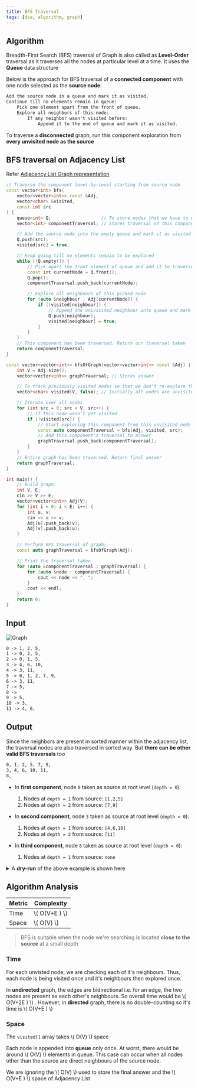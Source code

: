 ```yaml
---
title: BFS Traversal
tags: [dsa, algorithm, graph]
---
```


## Algorithm

Breadth-First Search (BFS) traversal of Graph is also called as **Level-Order** traversal as it traverses all the nodes at particular level at a time. It uses the **Queue** data structure

Below is the approach for BFS traversal of a **connected component** with one node selected as the **source node**:

```txt title="Pseudocode"
Add the source node in a queue and mark it as visited.
Continue till no elements remain in queue:
    Pick one element apart from the front of queue.
    Explore all neighbors of this node:
        If any neighbor wasn't visited before:
            Append it to the end of queue and mark it as visited.
```

To traverse a **disconnected** graph, run this component exploration from **every unvisited node as the source**

## BFS traversal on Adjacency List

Refer [Adjacency List Graph representation](/code-journal/dsa/dsa/graph-representations#2-adjacency-list-best)

```cpp
// Traverse the component level-by-level starting from source node
const vector<int> bfs(
    vector<vector<int>> const &Adj,
    vector<char> &visited,
    const int src
) {
    queue<int> Q;                   // To store nodes that we have to explore next
    vector<int> componentTraversal; // Stores traversal of this component

    // Add the source node into the empty queue and mark it as visited
    Q.push(src);
    visited[src] = true;

    // Keep going till no elements remain to be explored
    while (!Q.empty()) {
        // Pick apart the front element of queue and add it to traversed (exploration done) nodes
        const int currentNode = Q.front();
        Q.pop();
        componentTraversal.push_back(currentNode);

        // Explore all neighbours of this picked node
        for (auto &neighbour : Adj[currentNode]) {
            if (!visited[neighbour]) {
                // Append the univisited neighbour into queue and mark it visited
                Q.push(neighbour);
                visited[neighbour] = true;
            }
        }
    }
    // This component has been traversed. Return our traversal taken
    return componentTraversal;
}

const vector<vector<int>> bfsOfGraph(vector<vector<int>> const &Adj) {
    int V = Adj.size();
    vector<vector<int>> graphTraversal; // Stores answer

    // To track previously visited nodes so that we don't re-explore them
    vector<char> visited(V, false); // Initially all nodes are unvisited

    // Iterate over all nodes
    for (int src = 0; src < V; src++) {
        // If this node wasn't yet visited
        if (!visited[src]) {
            // Start exploring this component from this unvisited node as root
            const auto componentTraversal = bfs(Adj, visited, src);
            // Add this component's traversal to answer
            graphTraversal.push_back(componentTraversal);
        }
    }
    // Entire graph has been traversed. Return final answer
    return graphTraversal;
}

int main() {
    // Build graph:
    int V, E;
    cin >> V >> E;
    vector<vector<int>> Adj(V);
    for (int i = 0; i < E; i++) {
        int u, v;
        cin >> u >> v;
        Adj[u].push_back(v);
        Adj[v].push_back(u);
    }

    // Perform BFS traversal of graph:
    const auto graphTraversal = bfsOfGraph(Adj);

    // Print the traversal taken
    for (auto &componentTraversal : graphTraversal) {
        for (auto &node : componentTraversal) {
            cout << node << ", ";
        }
        cout << endl;
    }
    return 0;
}
```

## Input

![Graph](/code-journal/diagrams/graphviz/001.svg)

```txt title="Adjacency List"
0 -> 1, 2, 5,
1 -> 0, 2, 5,
2 -> 0, 1, 5,
3 -> 4, 6, 10,
4 -> 3, 11,
5 -> 0, 1, 2, 7, 9,
6 -> 3, 11,
7 -> 5,
8 ->
9 -> 5,
10 -> 3,
11 -> 4, 6,
```

## Output

Since the neighbors are present in sorted manner within the adjacency list, the traversal nodes are also traversed in sorted way. But **there can be other valid BFS traversals** too

```txt title="Output"
0, 1, 2, 5, 7, 9,
3, 4, 6, 10, 11,
8,
```

- In **first component**, node `0` taken as source at root level (`depth = 0`):

  1. Nodes at `depth = 1` from source: `[1,2,5]`
  2. Nodes at `depth = 2` from source: `[7,9]`

- In **second component**, node `3` taken as source at root level (`depth = 0`):

  1. Nodes at `depth = 1` from source: `[4,6,10]`
  2. Nodes at `depth = 2` from source: `[11]`

- In **third component**, node `8` taken as source at root level (`depth = 0`):

  1. Nodes at `depth = 1` from source: `none`

<details>
    <summary>A <strong>dry-run</strong> of the above example is shown here</summary>

```txt title="Dry-run Output"

Start exploring new component from 0
    Root 0 marked visited and appended as first element in queue.
    Front element 0 popped from queue and added to traversal. Now, explore it's neighbors:
        1 is an unvisited neighbor. Mark it visited and append it to end of queue
        2 is an unvisited neighbor. Mark it visited and append it to end of queue
        5 is an unvisited neighbor. Mark it visited and append it to end of queue
    Front element 1 popped from queue and added to traversal. Now, explore it's neighbors:
    Front element 2 popped from queue and added to traversal. Now, explore it's neighbors:
    Front element 5 popped from queue and added to traversal. Now, explore it's neighbors:
        7 is an unvisited neighbor. Mark it visited and append it to end of queue
        9 is an unvisited neighbor. Mark it visited and append it to end of queue
    Front element 7 popped from queue and added to traversal. Now, explore it's neighbors:
    Front element 9 popped from queue and added to traversal. Now, explore it's neighbors:
    This component has been explored completely ✅
This component's traversal was: [ 0, 1, 2, 5, 7, 9, ]

Start exploring new component from 3
    Root 3 marked visited and appended as first element in queue.
    Front element 3 popped from queue and added to traversal. Now, explore it's neighbors:
        4 is an unvisited neighbor. Mark it visited and append it to end of queue
        6 is an unvisited neighbor. Mark it visited and append it to end of queue
        10 is an unvisited neighbor. Mark it visited and append it to end of queue
    Front element 4 popped from queue and added to traversal. Now, explore it's neighbors:
        11 is an unvisited neighbor. Mark it visited and append it to end of queue
    Front element 6 popped from queue and added to traversal. Now, explore it's neighbors:
    Front element 10 popped from queue and added to traversal. Now, explore it's neighbors:
    Front element 11 popped from queue and added to traversal. Now, explore it's neighbors:
    This component has been explored completely ✅
This component's traversal was: [ 3, 4, 6, 10, 11, ]

Start exploring new component from 8
    Root 8 marked visited and appended as first element in queue.
    Front element 8 popped from queue and added to traversal. Now, explore it's neighbors:
    This component has been explored completely ✅
This component's traversal was: [ 8, ]

```

Below code was used to generate the verbose dry-run output:

```cpp
const vector<int> bfs(
    vector<vector<int>> const &Adj,
    vector<char> &visited,
    const int src
) {
    vector<int> componentTraversal;
    queue<int> Q;
    Q.push(src);
    visited[src] = true;
    cout << "\tRoot " << src << " marked visited and appended as first element in queue." << endl;
    while (!Q.empty()) {
        const int currentNode = Q.front();
        Q.pop();
        componentTraversal.push_back(currentNode);
        cout << "\tFront element " << currentNode << " popped from queue and added to traversal. Now, explore it's neighbors:" << endl;
        for (auto &neighbor : Adj[currentNode]) {
            if (!visited[neighbor]) {
                Q.push(neighbor);
                visited[neighbor] = true;
                cout << "\t\t" << neighbor << " is an unvisited neighbor. Mark it visited and append it to end of queue" << endl;
            }
        }
    }
    return componentTraversal;
}

const vector<vector<int>> bfsOfGraph(vector<vector<int>> const &Adj) {
    int V = Adj.size();
    vector<vector<int>> graphTraversal;
    vector<char> visited(V, false);
    for (int src = 0; src < V; src++) {
        if (!visited[src]) {
            cout << "\nStart exploring new component from " << src << endl;
            const auto componentTraversal = bfs(Adj, visited, src);
            cout << "\tThis component has been explored completely ✅ " << endl;
            cout << "This component's traversal was: [ ";
            for (auto &node : componentTraversal) {
                cout << node << ", ";
            }
            cout << "]" << endl;
            graphTraversal.push_back(componentTraversal);
        }
    }
    return graphTraversal;
}
```

</details>

## Algorithm Analysis

| Metric | Complexity      |
| ------ | --------------- |
| Time   | \\( O(V+E ) \\) |
| Space  | \\( O(V) \\)    |

> BFS is suitable when the node we're searching is located **close to the source** at a small depth

### Time

For each unvisted node, we are checking each of it's neighbours. Thus, each node is being visited once and it's neighbours then explored once.

In **undirected** graph, the edges are bidirectional i.e. for an edge, the two nodes are present as each other's neighbours. So overall time would be \\( O(V+2E ) \\) . However, in **directed** graph, there is no double-counting so it's time is \\( O(V+E ) \\)

### Space

The `visited[]` array takes \\( O(V) \\) space

Each node is appended into **queue** only once. At worst, there would be around \\( O(V) \\) elements in queue. This case can occur when all nodes other than the source are direct neighbours of the source node.

We are ignoring the \\( O(V) \\) used to store the final answer and the \\( O(V+E ) \\) space of Adjacency List
